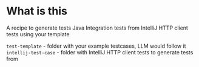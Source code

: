 # What is this

A recipe to generate tests Java Integration tests from IntelliJ HTTP client tests using your template 

`test-template` - folder with your example testcases, LLM would follow it
`intellij-test-case` - folder with IntelliJ HTTP client tests to generate tests from
